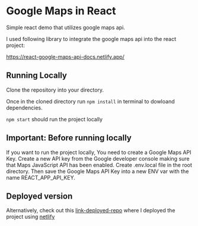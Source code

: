 # Google Maps in React

Simple react demo that utilizes google maps api. 

I used following library to integrate the google maps api into the react project:

https://react-google-maps-api-docs.netlify.app/

## Running Locally

Clone the repository into your directory. 

Once in the cloned directory run `npm install` in terminal to dowloand dependencies. 

`npm start` should run the project locally

## Important: Before running locally

If you want to run the project locally, 
You need to create a Google Maps API Key. 
Create a new API key from the Google developer console making sure that Maps JavaScript API has been enabled. Create .env.local file in the root directory. Then save the Google Maps API Key into a new ENV var with the name REACT_APP_API_KEY.

## Deployed version

Alternatively, check out this [link-deployed-repo](https://cosmic-gingersnap-461443.netlify.app/) where I deployed the project using [netlify](https://www.netlify.com/) 
